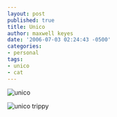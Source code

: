 ```yaml
---
layout: post
published: true
title: Unico
author: maxwell keyes
date: '2006-07-03 02:24:43 -0500'
categories:
- personal
tags:
- unico
- cat
---
```


![unico](./2006-02-05-unico.jpg "unico")

![unico trippy](./2006-02-05-unico-trippy.jpg "unico trippy")
